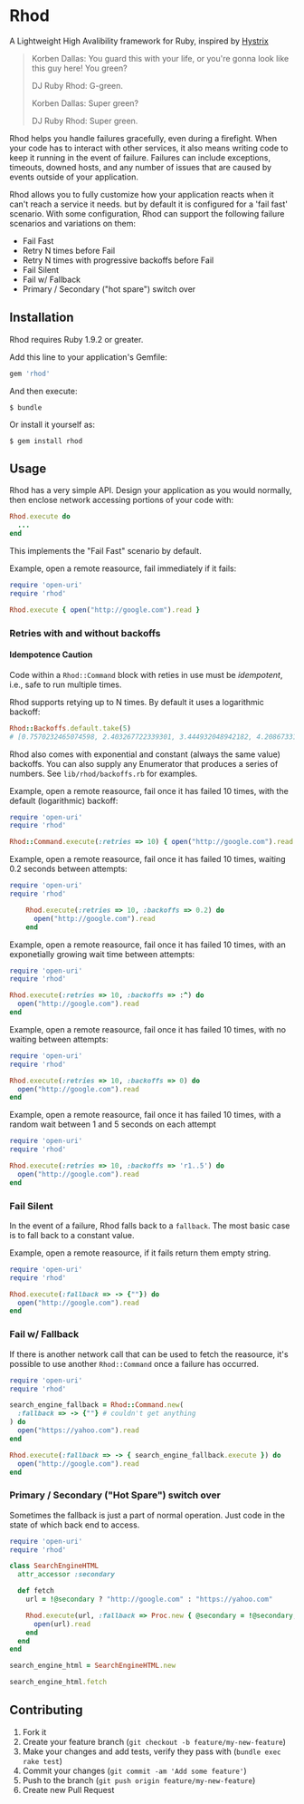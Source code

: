 # Rhod

A Lightweight High Avalibility framework for Ruby, inspired by [Hystrix](https://github.com/Netflix/Hystrix)

> Korben Dallas: You guard this with your life, or you're gonna look like this guy here! You green?
>
> DJ Ruby Rhod: G-green.
>
> Korben Dallas: Super green?
>
> DJ Ruby Rhod: Super green.

Rhod helps you handle failures gracefully, even during a firefight. When your code has to interact with other services, it also means writing code to keep it running in the event of failure. Failures can include exceptions, timeouts, downed hosts, and any number of issues that are caused by events outside of your application.

Rhod allows you to fully customize how your application reacts when it can't reach a service it needs. but by default it is configured for a 'fail fast' scenario. With some configuration, Rhod can support the following failure scenarios and variations on them:

  - Fail Fast
  - Retry N times before Fail
  - Retry N times with progressive backoffs before Fail
  - Fail Silent
  - Fail w/ Fallback
  - Primary / Secondary ("hot spare") switch over

## Installation

Rhod requires Ruby 1.9.2 or greater.

Add this line to your application's Gemfile:

```ruby
gem 'rhod'
```

And then execute:

    $ bundle

Or install it yourself as:

    $ gem install rhod

## Usage

Rhod has a very simple API. Design your application as you would normally, then enclose network accessing portions of your code with:

```ruby
Rhod.execute do
  ...
end
```

This implements the "Fail Fast" scenario by default.

Example, open a remote reasource, fail immediately if it fails:

```ruby
require 'open-uri'
require 'rhod'

Rhod.execute { open("http://google.com").read }
```

### Retries with and without backoffs

#### Idempotence Caution

Code within a `Rhod::Command` block with reties in use must be _idempotent_, i.e., safe to run multiple times.

Rhod supports retying up to N times. By default it uses a logarithmic backoff:

```ruby
Rhod::Backoffs.default.take(5)
# [0.7570232465074598, 2.403267722339301, 3.444932048942182, 4.208673319629471, 4.811984719351674]
```

Rhod also comes with exponential and constant (always the same value) backoffs. You can also supply any Enumerator that produces a series of numbers. See `lib/rhod/backoffs.rb` for examples.

Example, open a remote reasource, fail once it has failed 10 times, with the default (logarithmic) backoff:

```ruby
require 'open-uri'
require 'rhod'

Rhod::Command.execute(:retries => 10) { open("http://google.com").read }
```

Example, open a remote reasource, fail once it has failed 10 times, waiting 0.2 seconds between attempts:

```ruby
require 'open-uri'
require 'rhod'

    Rhod.execute(:retries => 10, :backoffs => 0.2) do
      open("http://google.com").read
    end
```

Example, open a remote reasource, fail once it has failed 10 times, with an exponetially growing wait time between attempts:

```ruby
require 'open-uri'
require 'rhod'

Rhod.execute(:retries => 10, :backoffs => :^) do
  open("http://google.com").read
end
```

Example, open a remote reasource, fail once it has failed 10 times, with no waiting between attempts:

```ruby
require 'open-uri'
require 'rhod'

Rhod.execute(:retries => 10, :backoffs => 0) do
  open("http://google.com").read
end
```

Example, open a remote reasource, fail once it has failed 10 times, with a random wait between 1 and 5 seconds on each attempt

```ruby
require 'open-uri'
require 'rhod'

Rhod.execute(:retries => 10, :backoffs => 'r1..5') do
  open("http://google.com").read
end
```


### Fail Silent

In the event of a failure, Rhod falls back to a `fallback`. The most basic case is to fall back to a constant value.

Example, open a remote reasource, if it fails return them empty string.

```ruby
require 'open-uri'
require 'rhod'

Rhod.execute(:fallback => -> {""}) do
  open("http://google.com").read
end
```

### Fail w/ Fallback

If there is another network call that can be used to fetch the reasource, it's possible to use another `Rhod::Command` once a failure has occurred.

```ruby
require 'open-uri'
require 'rhod'

search_engine_fallback = Rhod::Command.new(
  :fallback => -> {""} # couldn't get anything
) do
  open("https://yahoo.com").read
end

Rhod.execute(:fallback => -> { search_engine_fallback.execute }) do
  open("http://google.com").read
end
```

### Primary / Secondary ("Hot Spare") switch over

Sometimes the fallback is just a part of normal operation. Just code in the state of which back end to access.

```ruby
require 'open-uri'
require 'rhod'

class SearchEngineHTML
  attr_accessor :secondary

  def fetch
    url = !@secondary ? "http://google.com" : "https://yahoo.com"

    Rhod.execute(url, :fallback => Proc.new { @secondary = !@secondary; fetch }) do |url|
      open(url).read
    end
  end
end

search_engine_html = SearchEngineHTML.new

search_engine_html.fetch
```

## Contributing

1. Fork it
2. Create your feature branch (`git checkout -b feature/my-new-feature`)
3. Make your changes and add tests, verify they pass with (`bundle exec rake test`)
4. Commit your changes (`git commit -am 'Add some feature'`)
5. Push to the branch (`git push origin feature/my-new-feature`)
6. Create new Pull Request
